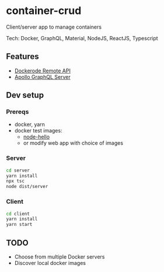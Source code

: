 # container-crud
Client/server app to manage containers

Tech: Docker, GraphQL, Material, NodeJS, ReactJS, Typescript

## Features

* [Dockerode Remote API](https://www.npmjs.com/package/dockerode)
* [Apollo GraphQL Server](https://www.npmjs.com/package/apollo-server)

## Dev setup
### Prereqs

* docker, yarn
* docker test images:
    - [node-hello](https://github.com/alanpiercy/node-hello)
    - or modify web app with choice of images

### Server

```sh
cd server
yarn install
npx tsc
node dist/server
```

### Client

```sh
cd client
yarn install
yarn start
```

## TODO

* Choose from multiple Docker servers
* Discover local docker images